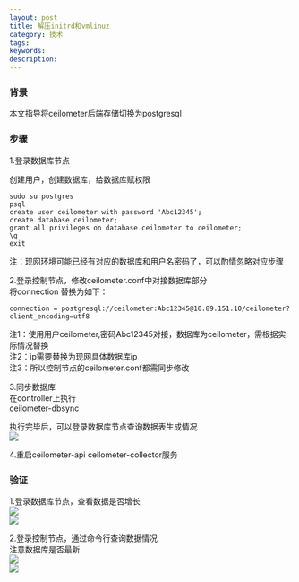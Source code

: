 ```yaml
---
layout: post
title: 解压initrd和vmlinuz
category: 技术
tags: 
keywords: 
description: 
---
```


### 背景 ###

本文指导将ceilometer后端存储切换为postgresql

### 步骤 ###

1.登录数据库节点

创建用户，创建数据库，给数据库赋权限

    sudo su postgres
    psql
    create user ceilometer with password 'Abc12345';
    create database ceilometer;
    grant all privileges on database ceilometer to ceilometer;
    \q
    exit

注：现网环境可能已经有对应的数据库和用户名密码了，可以酌情忽略对应步骤

2.登录控制节点，修改ceilometer.conf中对接数据库部分  
将connection 替换为如下：

    connection = postgresql://ceilometer:Abc12345@10.89.151.10/ceilometer?client_encoding=utf8

注1：使用用户ceilometer,密码Abc12345对接，数据库为ceilometer，需根据实际情况替换  
注2：ip需要替换为现网具体数据库ip  
注3：所以控制节点的ceilometer.conf都需同步修改

3.同步数据库  
在controller上执行  
ceilometer-dbsync

执行完毕后，可以登录数据库节点查询数据表生成情况  
![](http://i.imgur.com/pkoVSDc.png)

4.重启ceilometer-api ceilometer-collector服务

### 验证 ###

1.登录数据库节点，查看数据是否增长  
![](http://i.imgur.com/77TaOxy.png)  
![](http://i.imgur.com/gHjktBa.png)



2.登录控制节点，通过命令行查询数据情况  
注意数据库是否最新  
![](http://i.imgur.com/ToHJSV5.png)  
![](http://i.imgur.com/Hnlu17s.png)
